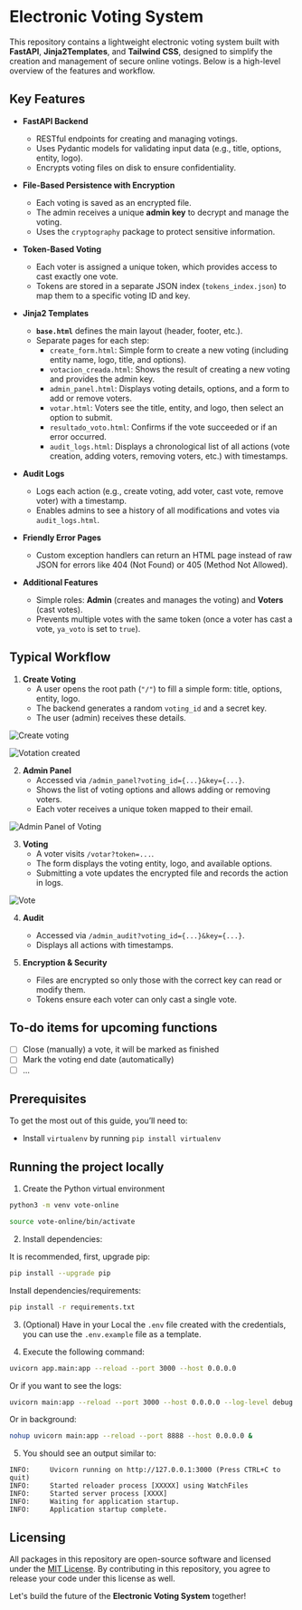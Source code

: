 # Electronic Voting System

This repository contains a lightweight electronic voting system built with **FastAPI**, **Jinja2Templates**, and **Tailwind CSS**, designed to simplify the creation and management of secure online votings. Below is a high-level overview of the features and workflow.

## Key Features

- **FastAPI Backend**  
  - RESTful endpoints for creating and managing votings.  
  - Uses Pydantic models for validating input data (e.g., title, options, entity, logo).  
  - Encrypts voting files on disk to ensure confidentiality.

- **File-Based Persistence with Encryption**  
  - Each voting is saved as an encrypted file.  
  - The admin receives a unique **admin key** to decrypt and manage the voting.  
  - Uses the `cryptography` package to protect sensitive information.

- **Token-Based Voting**  
  - Each voter is assigned a unique token, which provides access to cast exactly one vote.  
  - Tokens are stored in a separate JSON index (`tokens_index.json`) to map them to a specific voting ID and key.

- **Jinja2 Templates**  
  - **`base.html`** defines the main layout (header, footer, etc.).  
  - Separate pages for each step:
    - `create_form.html`: Simple form to create a new voting (including entity name, logo, title, and options).
    - `votacion_creada.html`: Shows the result of creating a new voting and provides the admin key.
    - `admin_panel.html`: Displays voting details, options, and a form to add or remove voters.
    - `votar.html`: Voters see the title, entity, and logo, then select an option to submit.
    - `resultado_voto.html`: Confirms if the vote succeeded or if an error occurred.
    - `audit_logs.html`: Displays a chronological list of all actions (vote creation, adding voters, removing voters, etc.) with timestamps.

- **Audit Logs**  
  - Logs each action (e.g., create voting, add voter, cast vote, remove voter) with a timestamp.  
  - Enables admins to see a history of all modifications and votes via `audit_logs.html`.

- **Friendly Error Pages**  
  - Custom exception handlers can return an HTML page instead of raw JSON for errors like 404 (Not Found) or 405 (Method Not Allowed).

- **Additional Features**  
  - Simple roles: **Admin** (creates and manages the voting) and **Voters** (cast votes).  
  - Prevents multiple votes with the same token (once a voter has cast a vote, `ya_voto` is set to `true`).

## Typical Workflow

1. **Create Voting**  
   - A user opens the root path (`"/"`) to fill a simple form: title, options, entity, logo.  
   - The backend generates a random `voting_id` and a secret key.  
   - The user (admin) receives these details.

![Create voting](Create-Votation.png)

![Votation created](Votation-created.png)

2. **Admin Panel**  
   - Accessed via `/admin_panel?voting_id={...}&key={...}`.  
   - Shows the list of voting options and allows adding or removing voters.  
   - Each voter receives a unique token mapped to their email.

![Admin Panel of Voting](Admin-Votation.png)

3. **Voting**  
   - A voter visits `/votar?token=...`.  
   - The form displays the voting entity, logo, and available options.  
   - Submitting a vote updates the encrypted file and records the action in logs.

![Vote](Vote.png)

4. **Audit**  
   - Accessed via `/admin_audit?voting_id={...}&key={...}`.  
   - Displays all actions with timestamps.

5. **Encryption & Security**  
   - Files are encrypted so only those with the correct key can read or modify them.  
   - Tokens ensure each voter can only cast a single vote.

## To-do items for upcoming functions

- [ ] Close (manually) a vote, it will be marked as finished
- [ ] Mark the voting end date (automatically)
- [ ] ...

## Prerequisites

To get the most out of this guide, you’ll need to:

* Install `virtualenv` by running `pip install virtualenv`

## Running the project locally

1. Create the Python virtual environment

```sh
python3 -m venv vote-online
```

```sh
source vote-online/bin/activate
```

2. Install dependencies:

It is recommended, first, upgrade pip:
```sh
pip install --upgrade pip
```

Install dependencies/requirements:
```sh
pip install -r requirements.txt
```

3. (Optional) Have in your Local the `.env` file created with the credentials, you can use the `.env.example` file as a template.

4. Execute the following command:

```sh
uvicorn app.main:app --reload --port 3000 --host 0.0.0.0
```

Or if you want to see the logs:

```sh
uvicorn main:app --reload --port 3000 --host 0.0.0.0 --log-level debug
```

Or in background:

```sh
nohup uvicorn main:app --reload --port 8888 --host 0.0.0.0 &
```

5. You should see an output similar to:

```
INFO:     Uvicorn running on http://127.0.0.1:3000 (Press CTRL+C to quit)
INFO:     Started reloader process [XXXXX] using WatchFiles
INFO:     Started server process [XXXX]
INFO:     Waiting for application startup.
INFO:     Application startup complete.
```

## Licensing

All packages in this repository are open-source software and licensed under the [MIT License](https://github.com/joakimvivas/marco-bot/blob/main/LICENSE). By contributing in this repository, you agree to release your code under this license as well.

Let's build the future of the **Electronic Voting System** together!